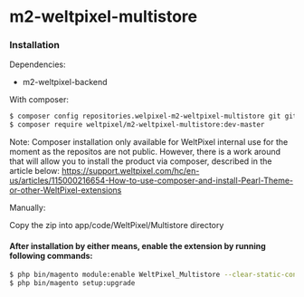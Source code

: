 # m2-weltpixel-multistore

### Installation

Dependencies:
 - m2-weltpixel-backend

With composer:

```sh
$ composer config repositories.welpixel-m2-weltpixel-multistore git git@github.com:rusdragos/m2-weltpixel-multistore.git
$ composer require weltpixel/m2-weltpixel-multistore:dev-master
```
Note: Composer installation only available for WeltPixel internal use for the moment as the repositos are not public. However, there is a work around that will allow you to install the product via composer, described in the article below: https://support.weltpixel.com/hc/en-us/articles/115000216654-How-to-use-composer-and-install-Pearl-Theme-or-other-WeltPixel-extensions


Manually:

Copy the zip into app/code/WeltPixel/Multistore directory


#### After installation by either means, enable the extension by running following commands:

```sh
$ php bin/magento module:enable WeltPixel_Multistore --clear-static-content
$ php bin/magento setup:upgrade
```
